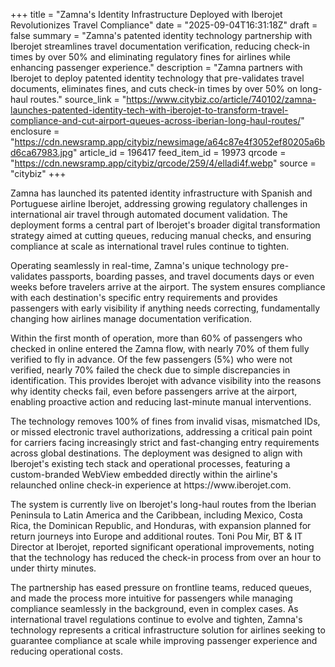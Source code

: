 +++
title = "Zamna's Identity Infrastructure Deployed with Iberojet Revolutionizes Travel Compliance"
date = "2025-09-04T16:31:18Z"
draft = false
summary = "Zamna's patented identity technology partnership with Iberojet streamlines travel documentation verification, reducing check-in times by over 50% and eliminating regulatory fines for airlines while enhancing passenger experience."
description = "Zamna partners with Iberojet to deploy patented identity technology that pre-validates travel documents, eliminates fines, and cuts check-in times by over 50% on long-haul routes."
source_link = "https://www.citybiz.co/article/740102/zamna-launches-patented-identity-tech-with-iberojet-to-transform-travel-compliance-and-cut-airport-queues-across-iberian-long-haul-routes/"
enclosure = "https://cdn.newsramp.app/citybiz/newsimage/a64c87e4f3052ef80205a6bd6ca67983.jpg"
article_id = 196417
feed_item_id = 19973
qrcode = "https://cdn.newsramp.app/citybiz/qrcode/259/4/elladi4f.webp"
source = "citybiz"
+++

<p>Zamna has launched its patented identity infrastructure with Spanish and Portuguese airline Iberojet, addressing growing regulatory challenges in international air travel through automated document validation. The deployment forms a central part of Iberojet's broader digital transformation strategy aimed at cutting queues, reducing manual checks, and ensuring compliance at scale as international travel rules continue to tighten.</p><p>Operating seamlessly in real-time, Zamna's unique technology pre-validates passports, boarding passes, and travel documents days or even weeks before travelers arrive at the airport. The system ensures compliance with each destination's specific entry requirements and provides passengers with early visibility if anything needs correcting, fundamentally changing how airlines manage documentation verification.</p><p>Within the first month of operation, more than 60% of passengers who checked in online entered the Zamna flow, with nearly 70% of them fully verified to fly in advance. Of the few passengers (5%) who were not verified, nearly 70% failed the check due to simple discrepancies in identification. This provides Iberojet with advance visibility into the reasons why identity checks fail, even before passengers arrive at the airport, enabling proactive action and reducing last-minute manual interventions.</p><p>The technology removes 100% of fines from invalid visas, mismatched IDs, or missed electronic travel authorizations, addressing a critical pain point for carriers facing increasingly strict and fast-changing entry requirements across global destinations. The deployment was designed to align with Iberojet's existing tech stack and operational processes, featuring a custom-branded WebView embedded directly within the airline's relaunched online check-in experience at https://www.iberojet.com.</p><p>The system is currently live on Iberojet's long-haul routes from the Iberian Peninsula to Latin America and the Caribbean, including Mexico, Costa Rica, the Dominican Republic, and Honduras, with expansion planned for return journeys into Europe and additional routes. Toni Pou Mir, BT & IT Director at Iberojet, reported significant operational improvements, noting that the technology has reduced the check-in process from over an hour to under thirty minutes.</p><p>The partnership has eased pressure on frontline teams, reduced queues, and made the process more intuitive for passengers while managing compliance seamlessly in the background, even in complex cases. As international travel regulations continue to evolve and tighten, Zamna's technology represents a critical infrastructure solution for airlines seeking to guarantee compliance at scale while improving passenger experience and reducing operational costs.</p>